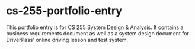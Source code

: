 # cs-255-portfolio-entry
This portfolio entry is for CS 255 System Design &amp; Analysis. It contains a business requirements document as well as a system design document for DriverPass' online driving lesson and test system.
